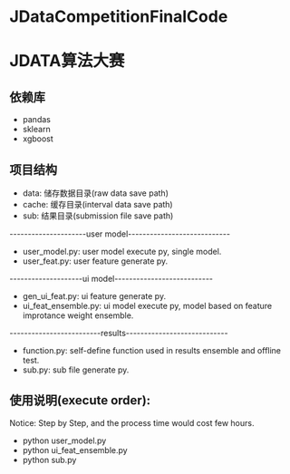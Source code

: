 # JDataCompetitionFinalCode
# JDATA算法大赛

## 依赖库

- pandas
- sklearn
- xgboost

## 项目结构

- data: 储存数据目录(raw data save path)
- cache: 缓存目录(interval data save path)
- sub: 结果目录(submission file save path)

---------------------user model----------------------------
- user_model.py: user model execute py, single model.
- user_feat.py: user feature generate py.

--------------------ui model---------------------------
- gen_ui_feat.py: ui feature generate py.
- ui_feat_ensemble.py: ui model execute py, model based on feature improtance weight ensemble.

-------------------------results----------------------------
- function.py: self-define function used in results ensemble and offline test.
- sub.py: sub file generate py.

## 使用说明(execute order):
Notice: Step by Step, and the process time would cost few hours.
- python user_model.py
- python ui_feat_ensemble.py
- python sub.py

